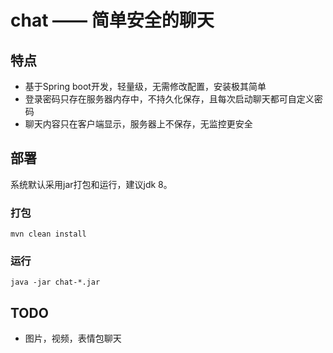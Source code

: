 # chat —— 简单安全的聊天

## 特点
* 基于Spring boot开发，轻量级，无需修改配置，安装极其简单
* 登录密码只存在服务器内存中，不持久化保存，且每次启动聊天都可自定义密码
* 聊天内容只在客户端显示，服务器上不保存，无监控更安全

## 部署
系统默认采用jar打包和运行，建议jdk 8。
### 打包
    mvn clean install
### 运行
	java -jar chat-*.jar

## TODO
* 图片，视频，表情包聊天

